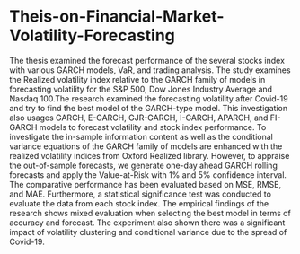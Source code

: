 # Theis-on-Financial-Market-Volatility-Forecasting
The thesis examined the forecast performance of the several stocks index with various GARCH models, VaR, and trading analysis. The study examines the Realized volatility index relative to the GARCH family of models in forecasting volatility for the S&P 500, Dow Jones Industry Average and Nasdaq 100.The research examined the forecasting volatility after Covid-19 and try to find the best model of the GARCH-type model. This investigation also usages GARCH, E-GARCH, GJR-GARCH, I-GARCH, APARCH, and FI-GARCH models to forecast volatility and stock index performance. To investigate the in-sample information content as well as the conditional variance equations of the GARCH family of models are enhanced with the realized volatility indices from Oxford Realized library. However, to appraise the out-of-sample forecasts, we generate one-day ahead GARCH rolling forecasts and apply the Value-at-Risk with 1% and 5% confidence interval. The comparative performance has been evaluated based on MSE, RMSE, and MAE. Furthermore, a statistical significance test was conducted to evaluate the data from each stock index. The empirical findings of the research shows mixed evaluation when selecting the best model in terms of accuracy and forecast. The experiment also shown there was a significant impact of volatility clustering and conditional variance due to the spread of Covid-19.
